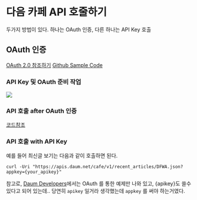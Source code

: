 # 다음 카페 API 호줄하기

두가지 방법이 있다. 하나는 OAuth 인증, 다른 하나는 API Key 호출

## OAuth 인증

[OAuth 2.0 참조하기](http://developers.daum.net/services/apis/docs/oauth2_0/reference)
[Github Sample Code](https://github.com/daumdna)

### API Key 및 OAuth 준비 작업

![](http://i.imgur.com/Zzw9KCD.png)

### API 호출 after OAuth 인증

[코드참조](https://github.com/daumdna/apis/tree/master/Samples/4.Cafe/1.Basic/DotNet)

### API 호출 with API Key

예를 들어 최신글 보기는 다음과 같이 호출하면 된다. 

```
curl -Uri "https://apis.daum.net/cafe/v1/recent_articles/DFWA.json?appkey={your_apikey}"
```

참고로, [Daum Developers](http://developers.daum.net/services/apis/cafe/v1/recent_articles/cafeCode.format)에서는 OAuth 를 통한 예제만 나와 있고, {apikey}도 쓸수 있다고 되어 있는데.. 당연히 `apikey` 일거라 생각했는데 `appkey` 를 써야 하는거였다. 
